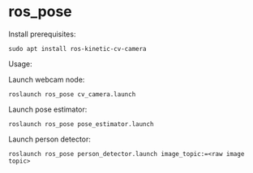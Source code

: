 # ros_pose


Install prerequisites:
```
sudo apt install ros-kinetic-cv-camera
```

Usage:

Launch webcam node:
```
roslaunch ros_pose cv_camera.launch
```

Launch pose estimator:
```
roslaunch ros_pose pose_estimator.launch

```

Launch person detector:
```
roslaunch ros_pose person_detector.launch image_topic:=<raw image topic>
```

